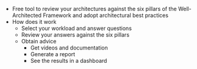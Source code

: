 - Free tool to review your architectures against the six pillars of the Well-Architected Framework and adopt architectural best practices
- How does it work
	- Select your workload and answer questions
	- Review your answers against the six pillars
	- Obtain advice
		- Get videos and documentation
		- Generate a report
		- See the results in a dashboard
